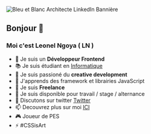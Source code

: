 ![Bleu et Blanc Architecte LinkedIn Bannière](https://user-images.githubusercontent.com/62269693/146647000-68dffb7b-7dfe-463e-bf46-21633aaf4047.jpg)

## Bonjour 👋
### Moi c'est Leonel Ngoya ( LN )

- 🌴 Je suis un <b>Développeur Frontend</b>
- 📚 Je suis étudiant en <a href="https://myiuc.com/formation/technologie-de-linformatique-programmation-et-applications-mobiles/">Informatique</a>
- 🔭 Je suis passioné du <b>creative development</b>
- 🌱 J'apprends des framework et librairies JavaScript
- 👯 Je suis <b>Freelance</b>
- 🤔 Je suis disponible pour travail / stage / alternance
- 💬 Discutons sur twitter <a href="https://twitter.com/ln_dev7" target="_blank">Twitter</a>
- 📫 Decouvrez plus sur moi <a href="https://lndev.me" target="_blank">ICI</a>
- 🎮 Joueur de PES
- ⚡ #CSSisArt
